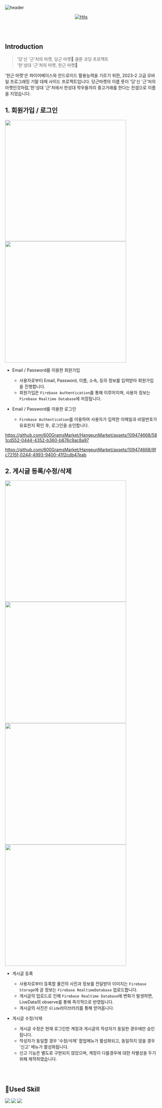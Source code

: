 ![header](https://capsule-render.vercel.app/api?type=waving&color=gradient&height=200&section=header&text=한근마켓&fontSize=60&fontAlign=78&fontAlignY=38)

<div align="center">

[![Hits](https://hits.seeyoufarm.com/api/count/incr/badge.svg?url=https%3A%2F%2Fgithub.com%2F600GramsMarket%2FHangeunMarket&count_bg=%2379C83D&title_bg=%23555555&icon=github.svg&icon_color=%23E7E7E7&title=hits&edge_flat=false)](https://hits.seeyoufarm.com)

</div>

<br><br>

## Introduction
> '당'신 '근'처의 마켓, 당근 마켓🥕 클론 코딩 프로젝트 <br>
> '한'성대 '근'처의 마켓, 한근 마켓🍖

'한근 마켓'은 파이어베이스와 안드로이드 활용능력을 기르기 위한, 2023-2 고급 모바일 프로그래밍 기말 대체 사이드 프로젝트입니다.
당근마켓의 이름 뜻이 '당'신 '근'처의 마켓인것처럼,'한'성대 '근'처에서 한성대 학우들끼리 중고거래를 한다는 컨셉으로 이름을 지었습니다.

## 1. 회원가입 / 로그인

<p float="left">
  <img src="https://github.com/600GramsMarket/HangeunMarket/assets/109474668/133d69ab-694c-4acc-871e-1f20a024f955" width="400" />
  <img src="https://github.com/600GramsMarket/HangeunMarket/assets/109474668/67a08611-82e1-4e1f-9585-55d4eccf4e09" width="400" /> 
</p>

- Email / Password를 이용한 회원가입
  - 사용자로부터 Email, Password, 이름, 소속, 등의 정보를 입력받아 회원가입을 진행합니다.
  - 회원가입은 `Firebase Authentication`를 통해 이루어지며, 사용자 정보는 `Firebase Realtime Database`에 저장됩니다.
  
- Email / Password를 이용한 로그인
  - `Firebase Authentication`를 이용하여 사용자가 입력한 이메일과 비밀번호가 유효한지 확인 후, 로그인을 승인합니다.

https://github.com/600GramsMarket/HangeunMarket/assets/109474668/581cd552-0444-4352-b360-b876c9ac8a97

https://github.com/600GramsMarket/HangeunMarket/assets/109474668/9fc7215f-0244-4993-9400-41f2cdb47eab

## 2. 게시글 등록/수정/삭제

<p float="left">
  <img src="https://github.com/600GramsMarket/HangeunMarket/assets/109474668/59f5a0c3-7db8-4e6d-b7b9-7ee9aa0717c1" width="400" />
  <img src="https://github.com/600GramsMarket/HangeunMarket/assets/109474668/b3a10eb7-d066-46c4-974b-92d050f4c52c" width="400" /> 
  <img src="https://github.com/600GramsMarket/HangeunMarket/assets/109474668/5b1fbef9-560c-4779-a59a-fa7286986ea5" width="400" />
  <img src="https://github.com/600GramsMarket/HangeunMarket/assets/109474668/c6d08978-22b9-43a7-97e5-1dc752c9b15d" width="400" />
</p>

- 게시글 등록
  - 사용자로부터 등록할 물건의 사진과 정보를 전달받아 이미지는 `Firebase Storage`에 글 정보는 `Firebase RealtimeDatabase` 업로드합니다.
  - 게시글의 업로드로 인해 `Firebase Realtime Database`에 변화가 발생하면, LiveData의 observe를 통해 즉각적으로 반영됩니다.
  - 게시글의 사진은 `Glide`라이브러리를 통해 얻어옵니다.
  
- 게시글 수정/삭제
  - 게시글 수정은 현재 로그인한 계정과 게시글의 작성자가 동일한 경우에만 승인됩니다.
  - 작성자가 동일할 경우 '수정/삭제' 팝업메뉴가 활성화되고, 동일하지 않을 경우 '신고' 메뉴가 활성화됩니다.
  - 신고 기능은 별도로 구현되지 않았으며, 계정이 다를경우에 대한 차별성을 두기 위해 제작하였습니다.
 
  
<br><br>
## 🔨Used Skill
<img src="https://img.shields.io/badge/Kotlin-7F52FF?style=flat&logo=kotlin&logoColor=white"/>
<img src="https://img.shields.io/badge/Android Studio-3DDC84?style=flat&logo=androidstudio&logoColor=white"/>
<img src="https://img.shields.io/badge/firebase-FFCA28?style=for-the-badge&logo=firebase&logoColor=white"/>



